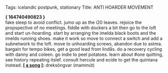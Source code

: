 Tags: icelandic postpunk, stationary
Title: ANTI HOARDER MOVEMENT
  
**{ 164740490823 }**  
fake sleep to avoid conflict. jumo up as the i20 leaves. rejoice the propspective of no meetings. fiddle with dockers a bit then go to the loft and start un-hoarding. start by arranging the imelda black boots and the imeldo running shoes. make it work so move to connect a switch and add a subnetwork to the loft. move to unhoarding screws, abandon due to astma. bargain for tempo bikes, get a good lead from lindås. do a recovery cycling with danny and coleen. go indie to peel potatoes. learn about #one quitting, see history repeating itslef. consult hercule and ecide to get the quintana instead.
**[ [a song](https://open.spotify.com/track/1dDjFeUddzzEQO1zM9TMvk) ]:** dreksöngvar (mammút)